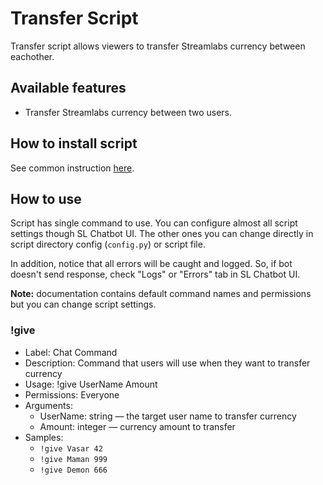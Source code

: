 # Transfer Script

Transfer script allows viewers to transfer Streamlabs currency between eachother.

## Available features

- Transfer Streamlabs currency between two users.

## How to install script

See common instruction [here](../../README.md#how-to-install-any-script).

## How to use

Script has single command to use.
You can configure almost all script settings though SL Chatbot UI.
The other ones you can change directly in script directory config (`config.py`) or script file.

In addition, notice that all errors will be caught and logged.
So, if bot doesn't send response, check "Logs" or "Errors" tab in SL Chatbot UI.

**Note:** documentation contains default command names and permissions but you can change script settings.

### !give

- Label: Chat Command
- Description: Command that users will use when they want to transfer currency
- Usage: !give UserName Amount
- Permissions: Everyone
- Arguments:
  - UserName: string — the target user name to transfer currency
  - Amount: integer — currency amount to transfer
- Samples:
  - `!give Vasar 42`
  - `!give Maman 999`
  - `!give Demon 666`
